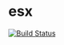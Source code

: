 # esx
[![Build Status](https://travis-ci.org/Saiboot/esx.svg?branch=master)](https://travis-ci.org/Saiboot/esx)
